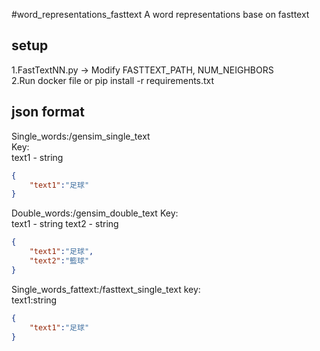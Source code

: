 #word_representations_fasttext
A word representations base on fasttext

## setup
1.FastTextNN.py -> Modify FASTTEXT_PATH, NUM_NEIGHBORS <br >
2.Run docker file or pip install -r requirements.txt

## json format
Single_words:/gensim_single_text <br >
Key: <br >
text1 - string
```json
{
	"text1":"足球"
}
```


Double_words:/gensim_double_text
Key: <br >
text1 - string
text2 - string
```json
{
	"text1":"足球",
	"text2":"籃球"
}
```

Single_words_fattext:/fasttext_single_text
key: <br >
text1:string
```json
{
	"text1":"足球"
}
```
